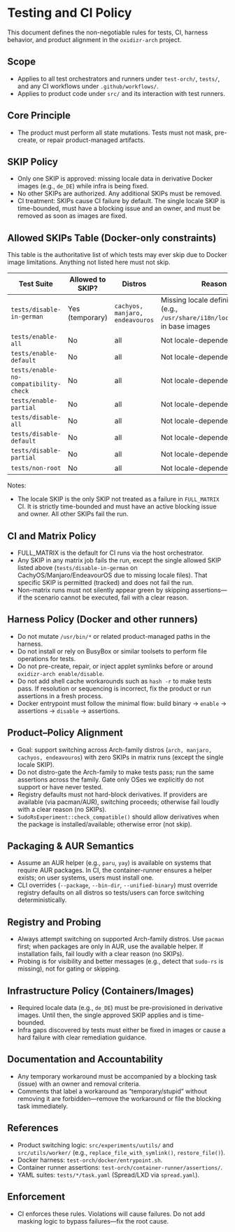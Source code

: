# Testing and CI Policy

This document defines the non-negotiable rules for tests, CI, harness behavior, and product alignment in the `oxidizr-arch` project.

## Scope

- Applies to all test orchestrators and runners under `test-orch/`, `tests/`, and any CI workflows under `.github/workflows/`.
- Applies to product code under `src/` and its interaction with test runners.

## Core Principle

- The product must perform all state mutations. Tests must not mask, pre-create, or repair product-managed artifacts.

## SKIP Policy

- Only one SKIP is approved: missing locale data in derivative Docker images (e.g., `de_DE`) while infra is being fixed.
- No other SKIPs are authorized. Any additional SKIPs must be removed.
- CI treatment: SKIPs cause CI failure by default. The single locale SKIP is time-bounded, must have a blocking issue and an owner, and must be removed as soon as images are fixed.

## Allowed SKIPs Table (Docker-only constraints)

This table is the authoritative list of which tests may ever skip due to Docker image limitations. Anything not listed here must not skip.

| Test Suite                              | Allowed to SKIP? | Distros                              | Reason                                                                                 | Notes / Owner |
|-----------------------------------------|------------------|--------------------------------------|----------------------------------------------------------------------------------------|---------------|
| `tests/disable-in-german`               | Yes (temporary)  | `cachyos, manjaro, endeavouros`      | Missing locale definition files (e.g., `/usr/share/i18n/locales/de_DE`) in base images | Infra; tracked in `GERMAN_LOCALE_TEST_ISSUE.md`; remove when images fixed |
| `tests/enable-all`                      | No               | all                                  | Not locale-dependent; must run                                                         | — |
| `tests/enable-default`                  | No               | all                                  | Not locale-dependent; must run                                                         | — |
| `tests/enable-no-compatibility-check`   | No               | all                                  | Not locale-dependent; must run                                                         | — |
| `tests/enable-partial`                  | No               | all                                  | Not locale-dependent; must run                                                         | — |
| `tests/disable-all`                     | No               | all                                  | Not locale-dependent; must run                                                         | — |
| `tests/disable-default`                 | No               | all                                  | Not locale-dependent; must run                                                         | — |
| `tests/disable-partial`                 | No               | all                                  | Not locale-dependent; must run                                                         | — |
| `tests/non-root`                        | No               | all                                  | Not locale-dependent; must run                                                         | — |

Notes:
- The locale SKIP is the only SKIP not treated as a failure in `FULL_MATRIX` CI. It is strictly time-bounded and must have an active blocking issue and owner. All other SKIPs fail the run.

## CI and Matrix Policy

- FULL_MATRIX is the default for CI runs via the host orchestrator.
- Any SKIP in any matrix job fails the run, except the single allowed SKIP listed above (`tests/disable-in-german` on CachyOS/Manjaro/EndeavourOS due to missing locale files). That specific SKIP is permitted (tracked) and does not fail the run.
- Non-matrix runs must not silently appear green by skipping assertions—if the scenario cannot be executed, fail with a clear reason.

## Harness Policy (Docker and other runners)

- Do not mutate `/usr/bin/*` or related product-managed paths in the harness.
- Do not install or rely on BusyBox or similar toolsets to perform file operations for tests.
- Do not pre-create, repair, or inject applet symlinks before or around `oxidizr-arch enable/disable`.
- Do not add shell cache workarounds such as `hash -r` to make tests pass. If resolution or sequencing is incorrect, fix the product or run assertions in a fresh process.
- Docker entrypoint must follow the minimal flow: build binary → `enable` → assertions → `disable` → assertions.

## Product–Policy Alignment

- Goal: support switching across Arch-family distros (`arch, manjaro, cachyos, endeavouros`) with zero SKIPs in matrix runs (except the single locale SKIP).
- Do not distro-gate the Arch-family to make tests pass; run the same assertions across the family. Gate only OSes we explicitly do not support or have never tested.
- Registry defaults must not hard-block derivatives. If providers are available (via pacman/AUR), switching proceeds; otherwise fail loudly with a clear reason (no SKIPs).
- `SudoRsExperiment::check_compatible()` should allow derivatives when the package is installed/available; otherwise error (not skip).

## Packaging & AUR Semantics

- Assume an AUR helper (e.g., `paru`, `yay`) is available on systems that require AUR packages. In CI, the container-runner ensures a helper exists; on user systems, users must install one.
- CLI overrides (`--package`, `--bin-dir`, `--unified-binary`) must override registry defaults on all distros so tests/users can force switching deterministically.

## Registry and Probing

- Always attempt switching on supported Arch-family distros. Use `pacman` first; when packages are only in AUR, use the available helper. If installation fails, fail loudly with a clear reason (no SKIPs).
- Probing is for visibility and better messages (e.g., detect that `sudo-rs` is missing), not for gating or skipping.

## Infrastructure Policy (Containers/Images)

- Required locale data (e.g., `de_DE`) must be pre-provisioned in derivative images. Until then, the single approved SKIP applies and is time-bounded.
- Infra gaps discovered by tests must either be fixed in images or cause a hard failure with clear remediation guidance.

## Documentation and Accountability

- Any temporary workaround must be accompanied by a blocking task (issue) with an owner and removal criteria.
- Comments that label a workaround as “temporary/stupid” without removing it are forbidden—remove the workaround or file the blocking task immediately.

## References

- Product switching logic: `src/experiments/uutils/` and `src/utils/worker/` (e.g., `replace_file_with_symlink()`, `restore_file()`).
- Docker harness: `test-orch/docker/entrypoint.sh`.
- Container runner assertions: `test-orch/container-runner/assertions/`.
- YAML suites: `tests/*/task.yaml` (Spread/LXD via `spread.yaml`).

## Enforcement

- CI enforces these rules. Violations will cause failures. Do not add masking logic to bypass failures—fix the root cause.
